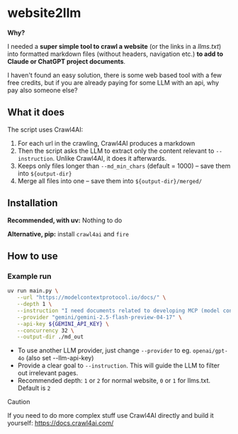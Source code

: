 # website2llm

**Why?**

I needed a **super simple tool to crawl a website** (or the links in a *llms.txt*) into formatted markdown files (without headers, navigation etc.) **to add to Claude or ChatGPT project documents**.

I haven't found an easy solution, there is some web based tool with a few free credits, but if you are already paying for some LLM with an api, why pay also someone else?

## What it does

The script uses Crawl4AI:

1. For each url in the crawling, Crawl4AI produces a markdown
2. Then the script asks the LLM to extract only the content relevant to `--instruction`. Unlike Crawl4AI, it does it afterwards.
3. Keeps only files longer than `--md_min_chars` (default = 1000) – save them into `${output-dir}`
4. Merge all files into one – save them into `${output-dir}/merged/`

## Installation

**Recommended, with uv:** Nothing to do

**Alternative, pip:** install `crawl4ai` and `fire`

## How to use

### Example run

```bash
uv run main.py \
   --url "https://modelcontextprotocol.io/docs/" \
   --depth 1 \
   --instruction "I need documents related to developing MCP (model context protocol) servers" \
   --provider "gemini/gemini-2.5-flash-preview-04-17" \
   --api-key ${GEMINI_API_KEY} \
   --concurrency 32 \
   --output-dir ./md_out
```

- To use another LLM provider, just change `--provider` to eg. `openai/gpt-4o` (also set --llm-api-key)
- Provide a clear goal to `--instruction`. This will guide the LLM to filter out irrelevant pages.
- Recommended depth: `1` or `2` for normal website, `0` or `1` for llms.txt. Default is `2`

> [!CAUTION]
> If you need to do more complex stuff use Crawl4AI directly and build it yourself: https://docs.crawl4ai.com/

